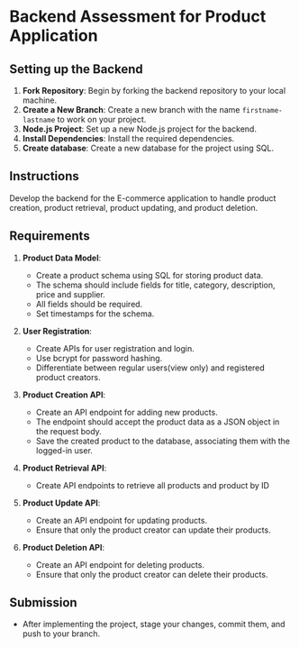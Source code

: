 # Backend Assessment for Product Application

## Setting up the Backend

1. **Fork Repository**: Begin by forking the backend repository to your local machine.
2. **Create a New Branch**: Create a new branch with the name `firstname-lastname` to work on your project.
3. **Node.js Project**: Set up a new Node.js project for the backend.
4. **Install Dependencies**: Install the required dependencies.
5. **Create database**: Create a new database for the project using SQL.

## Instructions

Develop the backend for the E-commerce application to handle product creation, product retrieval, product updating, and product deletion.

## Requirements

1. **Product Data Model**:

   - Create a product schema using SQL for storing product data.
   - The schema should include fields for title, category, description, price and supplier.
   - All fields should be required.
   - Set timestamps for the schema.

1. **User Registration**:

   - Create APIs for user registration and login.
   - Use bcrypt for password hashing.
   - Differentiate between regular users(view only) and registered product creators.

2. **Product Creation API**:

   - Create an API endpoint for adding new products.
   - The endpoint should accept the product data as a JSON object in the request body.
   - Save the created product to the database, associating them with the logged-in user.

3. **Product Retrieval API**:

   - Create API endpoints to retrieve all products and product by ID

4. **Product Update API**:

   - Create an API endpoint for updating products.
   - Ensure that only the product creator can update their products.

5. **Product Deletion API**:

   - Create an API endpoint for deleting products.
   - Ensure that only the product creator can delete their products.

## Submission

- After implementing the project, stage your changes, commit them, and push to your branch.
